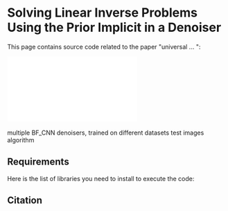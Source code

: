 # Solving Linear Inverse Problems Using the Prior Implicit in a Denoiser

This page contains source code related to the paper "universal ... ": 

![alt text](unversalInverse2_reversed.pdf)

multiple BF_CNN denoisers, trained on different datasets
test images 
algorithm 

## Requirements 
Here is the list of libraries you need to install to execute the code:


## Citation

